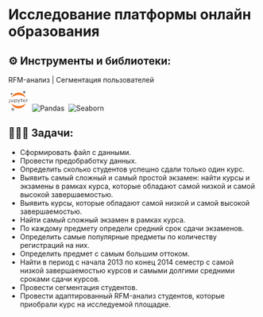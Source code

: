 # Исследование платформы онлайн образования

## ⚙️ Инструменты и библиотеки:
RFM-анализ | Cегментация пользователей
<div>
  <img src="https://github.com/devicons/devicon/blob/master/icons/jupyter/jupyter-original-wordmark.svg" title="Jupyter" alt="Jupyter" width="40" height="40"/>&nbsp;
  <img src="https://pandas.pydata.org/static/img/pandas_white.svg" title="Pandas" alt="Pandas" height="40"/>&nbsp;
  <img src="https://avatars.mds.yandex.net/i?id=3b1d13a52ed933827565a138d9a0f7b8cc7df932-12490006-images-thumbs&n=13" title="Seaborn" alt="Seaborn" height="30"/>&nbsp;
</div>

## 👩🏻‍💻 Задачи:
- Сформировать файл с данными.
- Провести предобработку данных.
- Определить сколько студентов успешно сдали только один курс.
- Выявить самый сложный и самый простой экзамен: найти курсы и экзамены в рамках курса, которые обладают самой низкой и самой высокой завершаемостью.
- Выявить курсы, которые обладают самой низкой и самой высокой завершаемостью.
- Найти самый сложный экзамен в рамках курса.
- По каждому предмету определи средний срок сдачи экзаменов.
- Определить самые популярные предметы по количеству регистраций на них.
- Определить предмет с самым большим оттоком.
- Найти в период с начала 2013 по конец 2014 семестр с самой низкой завершаемостью курсов и самыми долгими средними сроками сдачи курсов.
- Провести cегментация студентов.
- Провести адаптированный RFM-анализ студентов, которые приобрали курс на исследуемой площадке.
